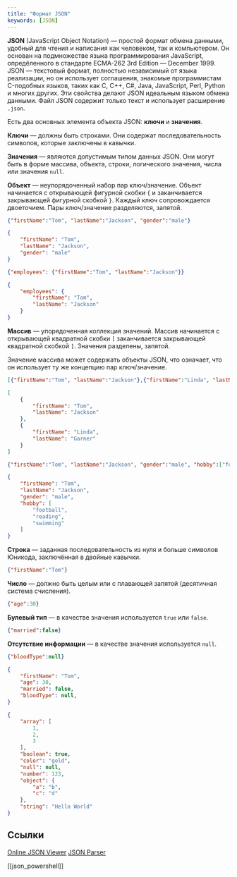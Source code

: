 ```yaml
---
title: "Формат JSON"
keywords: [JSON]
---
```


**JSON** (JavaScript Object Notation) — простой формат обмена данными, удобный для чтения и написания как человеком, так и компьютером. Он основан на подмножестве языка программирования JavaScript, опредёленного в стандарте ECMA-262 3rd Edition — December 1999. JSON — текстовый формат, полностью независимый от языка реализации, но он использует соглашения, знакомые программистам C-подобных языков, таких как C, C++, C#, Java, JavaScript, Perl, Python и многих других. Эти свойства делают JSON идеальным языком обмена данными. Файл JSON содержит только текст и использует расширение `.json`.

Есть два основных элемента объекта JSON: **ключи** и **значения**.

**Ключи** — должны быть строками. Они содержат последовательность символов, которые заключены в кавычки.

**Значения** — являются допустимым типом данных JSON. Они могут быть в форме массива, объекта, строки, логического значения, числа или значения `null`.

**Объект** — неупорядоченный набор пар ключ/значение. Объект начинается с открывающей фигурной скобки `{` и заканчивается закрывающей фигурной скобкой `}`. Каждый ключ сопровождается двоеточием. Пары ключ/значение разделяются, запятой.

```json
{"firstName":"Tom", "lastName":"Jackson", "gender":"male"}
```

```json
{
    "firstName": "Tom",
    "lastName": "Jackson",
    "gender": "male"
}
```

```json
{"employees": {"firstName":"Tom", "lastName":"Jackson"}}
```

```json
{
    "employees": {
        "firstName": "Tom",
        "lastName": "Jackson"
    }
}
```

**Массив** — упорядоченная коллекция значений. Массив начинается с открывающей квадратной скобки `[` заканчивается закрывающей квадратной скобкой `]`. Значения разделены, запятой.

Значение массива может содержать объекты JSON, что означает, что он использует ту же концепцию пар ключ/значение.

```json
[{"firstName":"Tom", "lastName":"Jackson"},{"firstName":"Linda", "lastName":"Garner"}]
```

```json
[
    {
        "firstName": "Tom",
        "lastName": "Jackson"
    },
    {
        "firstName": "Linda",
        "lastName": "Garner"
    }
]
```

```json
{"firstName":"Tom", "lastName":"Jackson", "gender":"male", "hobby":["football", "reading", "swimming"]}
```

```json
{
    "firstName": "Tom",
    "lastName": "Jackson",
    "gender": "male",
    "hobby": [
        "football",
        "reading",
        "swimming"
    ]
}
```

**Строка** — заданная последовательность из нуля и больше символов Юникода, заключённая в двойные кавычки.

```json
{"firstName":"Tom"}
```

**Число** — должно быть целым или с плавающей запятой (десятичная система счисления).

```json
{"age":30}
```

**Булевый тип** — в качестве значения используется `true` или `false`.

```json
{"married":false}
```

**Отсутствие информации** — в качестве значения используется `null`.

```json
{"bloodType":null}
```

```json
{
    "firstName": "Tom",
    "age": 30,
    "married": false,
    "bloodType": null,
}
```

```json
{
    "array": [
        1,
        2,
        3
    ],
    "boolean": true,
    "color": "gold",
    "null": null,
    "number": 123,
    "object": {
        "a": "b",
        "c": "d"
    },
    "string": "Hello World"
}
```

## Ссылки

[Online JSON Viewer](http://jsonviewer.stack.hu/)
[JSON Parser](https://jsonformatter.org/json-parser)

[[json_powershell]]
